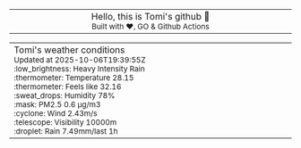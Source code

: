 
<div align="center">
<table>
<tbody>
<td align="center">
<img width="2000" height="0"><br>
Hello, this is Tomi's github 👋<br>
<sup>Built with ❤️, GO & Github Actions</sup><br>
<img width="2000" height="0">
</td>
</tbody>
</table>
</div>
<table>
<tbody>
<td align="left">
<img width="2000" height="0"><br>
Tomi's weather conditions<br>
<sup>Updated at 2025-10-06T19:39:55Z</sup><br>
<sup>:low_brightness: Heavy Intensity Rain</sup><br>
<sup>:thermometer: Temperature 28.15 </sup><br>
<sup>:thermometer: Feels like 32.16</sup><br>
<sup>:sweat_drops: Humidity 78%</sup><br>
<sup>:mask: PM2.5 0.6 μg/m3</sup><br>
<sup>:cyclone: Wind 2.43m/s </sup><br>
<sup>:telescope: Visibility 10000m </sup><br>
<sup>:droplet: Rain 7.49mm/last 1h </sup><br>
<img width="2000" height="0">
</td>
<td align="left">
<img width="2000" height="0"><br>
<br>
<img width="2000" height="0">
</td>
</tbody>
</table>
</div>
    